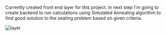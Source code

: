 Currently created front end layer for this project.
In next step I'm going to create backend to run calculations using Simulated Annealing algorithm to find good solution to the seating problem based on given criteria.

![layer](https://user-images.githubusercontent.com/91700001/236636855-73b6f6cf-a2e4-4588-a99b-eda9a01992f1.PNG)
